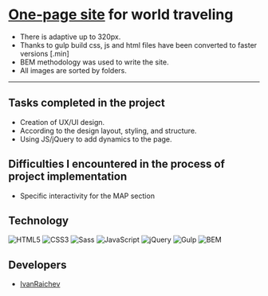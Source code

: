 
# <a href="https://ivanraichev.github.io/Travell-website/">One-page site</a> for world traveling


- There is adaptive up to 320px.
- Thanks to gulp build css, js and html files have been converted to faster versions [.min]
- BEM methodology was used to write the site.
- All images are sorted by folders.
---

## Tasks completed in the project

- Creation of UX/UI design.
- According to the design layout, styling, and structure.
- Using JS/jQuery to add dynamics to the page.

## Difficulties I encountered in the process of project implementation

- Specific interactivity for the MAP section

## Technology
![HTML5](https://img.shields.io/badge/-HTML5-e34f26?logo=html5&logoColor=white)
![CSS3](https://img.shields.io/badge/-CSS3-1572b6?logo=css3&logoColor=white)
![Sass](https://img.shields.io/badge/Sass-cc6699?logo=sass&color=pink)
![JavaScript](https://img.shields.io/badge/-JavaScript-f7df1e?logo=javaScript&logoColor=black)
![jQuery](https://img.shields.io/badge/-jQuery-61daf8?logo=jQuery&logoColor=black)
![Gulp](https://img.shields.io/badge/-Gulp-99d6f8?logo=gulp&logoColor=black)
![BEM](https://img.shields.io/badge/-BEM-yellowgreen)

## Developers

- [IvanRaichev](https://github.com/IvanRaichev)
